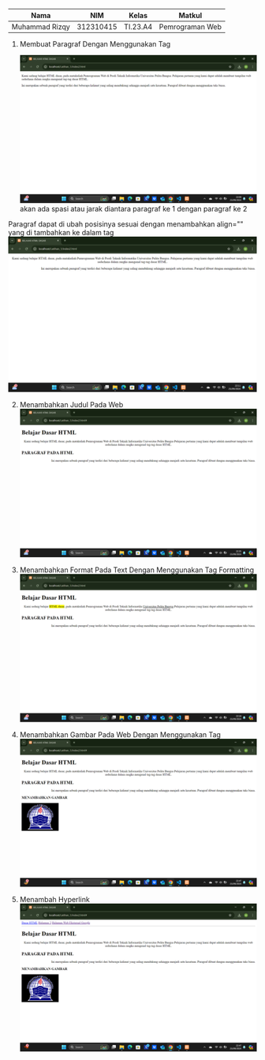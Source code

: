 | Nama                  | NIM        | Kelas   | Matkul            |
|-----------------------|------------|---------|-------------------|
| Muhammad Rizqy | 312310415  | TI.23.A4| Pemrograman Web    |


1. Membuat Paragraf Dengan Menggunakan Tag <p> </p>
![alt text](https://github.com/Reval2703/Lab1Web/blob/main/1.png?raw=true)
          akan ada spasi atau jarak diantara paragraf ke 1 dengan paragraf ke 2

Paragraf dapat di ubah posisinya sesuai dengan menambahkan align="" yang di tambahkan ke dalam tag
![alt text](https://github.com/Reval2703/Lab1Web/blob/main/2.png?raw=true)

2. Menambahkan Judul Pada Web
![alt text](https://github.com/Reval2703/Lab1Web/blob/main/3.png?raw=true)

3. Menambahkan Format Pada Text Dengan Menggunakan Tag Formatting
![alt text](https://github.com/Reval2703/Lab1Web/blob/main/4.png?raw=true)

4. Menambahkan Gambar Pada Web Dengan Menggunakan Tag
![alt text](https://github.com/Reval2703/Lab1Web/blob/main/5.png?raw=true)

5. Menambah Hyperlink
![alt text](https://github.com/Reval2703/Lab1Web/blob/main/6.png?raw=true)
